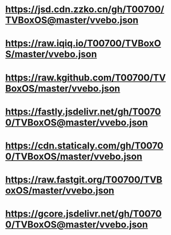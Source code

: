 # https://jsd.cdn.zzko.cn/gh/T00700/TVBoxOS@master/vvebo.json
# https://raw.iqiq.io/T00700/TVBoxOS/master/vvebo.json
# https://raw.kgithub.com/T00700/TVBoxOS/master/vvebo.json
# https://fastly.jsdelivr.net/gh/T00700/TVBoxOS@master/vvebo.json
# https://cdn.staticaly.com/gh/T00700/TVBoxOS/master/vvebo.json
# https://raw.fastgit.org/T00700/TVBoxOS/master/vvebo.json
# https://gcore.jsdelivr.net/gh/T00700/TVBoxOS@master/vvebo.json
